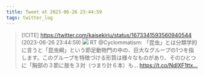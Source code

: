```yaml
---
title: Tweet at 2023-06-26 23:44:59
tags: twitter_log
---
```


> [!CITE] https://twitter.com/kaisekiriu/status/1673341593560940544 (2023-06-26 23:44:59)
> ![](https://twitter.com/kaisekiriu/status/1673341593560940544)
> RT @Cyclommatism: 「昆虫」とは分類学的に言うと「昆虫綱」という節足動物門の中の、巨大なグループの1つを指します。このグループを特徴づける形質は様々なものがあり、そのひとつに「胸部の３節に肢を３対（つまり計６本）も… https://t.co/NdlXF1ttx…
